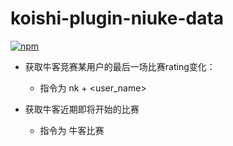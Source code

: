 # koishi-plugin-niuke-data

[![npm](https://img.shields.io/npm/v/koishi-plugin-niuke-data?style=flat-square)](https://www.npmjs.com/package/koishi-plugin-niuke-data)

- 获取牛客竞赛某用户的最后一场比赛rating变化：

  - 指令为 nk + <user_name>

- 获取牛客近期即将开始的比赛

  - 指令为 牛客比赛


